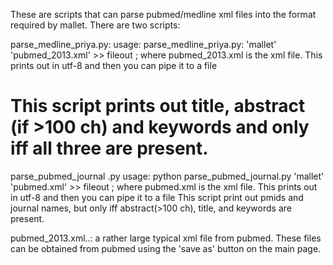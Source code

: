 These are scripts that can parse pubmed/medline  xml files into the format required by mallet.
There are two scripts: 

parse_medline_priya.py:
   usage: parse_medline_priya.py: 'mallet' 'pubmed_2013.xml' >> fileout ; where pubmed_2013.xml is the xml file. This prints out in utf-8 and then you can pipe it to a file 
# This script prints out title, abstract (if >100 ch) and keywords and only iff all three are present.

 
 
parse_pubmed_journal .py
usage: python parse_pubmed_journal.py 'mallet' 'pubmed.xml' >> fileout ; where pubmed.xml is the xml file. This prints out in utf-8 and then you can pipe it to a file 
This script print out pmids and journal names, but only iff abstract(>100 ch), title, and keywords are present. 

pubmed_2013.xml..: a rather large typical xml file from pubmed. These files can be obtained from pubmed using the 'save as' button on the main page.